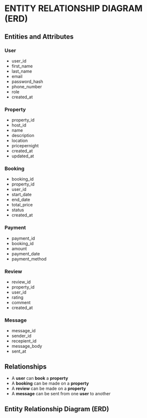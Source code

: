 # ENTITY RELATIONSHIP DIAGRAM (ERD)

## Entities and Attributes

### User
- user_id
- first_name
- last_name
- email
- password_hash
- phone_number
- role
- created_at

### Property
- property_id
- host_id
- name
- description
- location
- pricepernight
- created_at
- updated_at

### Booking
- booking_id
- property_id
- user_id
- start_date
- end_date
- total_price
- status
- created_at

### Payment
- payment_id
- booking_id
- amount
- payment_date
- payment_method

### Review
- review_id
- property_id
- user_id
- rating
- comment
- created_at

### Message
- message_id
- sender_id
- recepient_id
- message_body
- sent_at

## Relationships
- A __user__ can __book__ a __property__
- A __booking__ can be made on a __property__
- A __review__ can be made on a __property__
- A __message__ can be sent from one __user__ to another
## Entity Relationship Diagram (ERD)